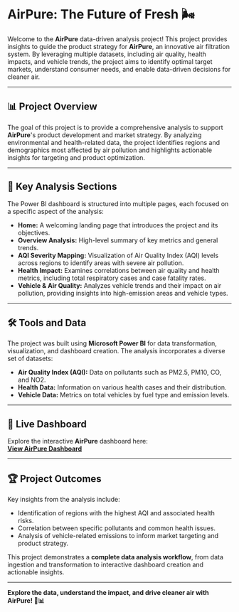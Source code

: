 # AirPure: The Future of Fresh 🌬️

Welcome to the **AirPure** data-driven analysis project! This project provides insights to guide the product strategy for **AirPure**, an innovative air filtration system. By leveraging multiple datasets, including air quality, health impacts, and vehicle trends, the project aims to identify optimal target markets, understand consumer needs, and enable data-driven decisions for cleaner air.

---

## 📊 Project Overview

The goal of this project is to provide a comprehensive analysis to support **AirPure**'s product development and market strategy. By analyzing environmental and health-related data, the project identifies regions and demographics most affected by air pollution and highlights actionable insights for targeting and product optimization.

---

## 🔑 Key Analysis Sections

The Power BI dashboard is structured into multiple pages, each focused on a specific aspect of the analysis:

- **Home:** A welcoming landing page that introduces the project and its objectives.  
- **Overview Analysis:** High-level summary of key metrics and general trends.  
- **AQI Severity Mapping:** Visualization of Air Quality Index (AQI) levels across regions to identify areas with severe air pollution.  
- **Health Impact:** Examines correlations between air quality and health metrics, including total respiratory cases and case fatality rates.  
- **Vehicle & Air Quality:** Analyzes vehicle trends and their impact on air pollution, providing insights into high-emission areas and vehicle types.

---

## 🛠 Tools and Data

The project was built using **Microsoft Power BI** for data transformation, visualization, and dashboard creation. The analysis incorporates a diverse set of datasets:

- **Air Quality Index (AQI):** Data on pollutants such as PM2.5, PM10, CO, and NO2.  
- **Health Data:** Information on various health cases and their distribution.  
- **Vehicle Data:** Metrics on total vehicles by fuel type and emission levels.

---

## 🔗 Live Dashboard

Explore the interactive **AirPure** dashboard here:  
[**View AirPure Dashboard**](https://app.powerbi.com/view?r=eyJrIjoiYmI1OWFkYmYtM2ZlNi00NGY5LWE2NTQtOWUwZGQ5M2Y5N2VlIiwidCI6ImQ0MzBkNGE4LThhNDctNDI2OC1iMjk2LTUxMDRlNmY2MmUwZSJ9)

---

## 🏆 Project Outcomes

Key insights from the analysis include:

- Identification of regions with the highest AQI and associated health risks.  
- Correlation between specific pollutants and common health issues.  
- Analysis of vehicle-related emissions to inform market targeting and product strategy.  

This project demonstrates a **complete data analysis workflow**, from data ingestion and transformation to interactive dashboard creation and actionable insights.

---

**Explore the data, understand the impact, and drive cleaner air with AirPure! 🌱📊**
